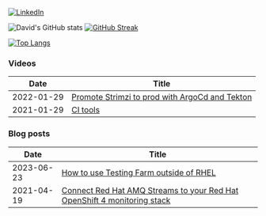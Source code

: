 [![LinkedIn](https://img.shields.io/badge/LinkedIn-0077B5?style=flat&logo=LinkedIn&logoColor=white&link=https://www.linkedin.com/in/david-kornel/)](https://www.linkedin.com/in/david-kornel/)


![David's GitHub stats](https://github-readme-stats.vercel.app/api?username=kornys&count_private=true&show_icons=true&theme=dracula)
[![GitHub Streak](https://github-readme-streak-stats.herokuapp.com?user=kornys&theme=dracula&date_format=M%20j%5B%2C%20Y%5D)](https://git.io/streak-stats) 

[![Top Langs](https://github-readme-stats.vercel.app/api/top-langs/?username=kornys&theme=dracula&layout=compact&langs_count=8)](https://github.com/anuraghazra/github-readme-stats)

### Videos
Date | Title
-----|-----
2022-01-29 | [Promote Strimzi to prod with ArgoCd and Tekton](https://www.youtube.com/watch?v=oLAYig0zQgw)
2021-01-29 | [CI tools](https://www.youtube.com/watch?v=MSzT4G_-Cf8)

### Blog posts
Date | Title
-----|-----
2023-06-23 | [How to use Testing Farm outside of RHEL](https://fedoramagazine.org/how-to-use-testing-farm-outside-of-rhel/)
2021-04-19 | [Connect Red Hat AMQ Streams to your Red Hat OpenShift 4 monitoring stack](https://developers.redhat.com/blog/2021/04/19/connect-amq-streams-to-your-red-hat-openshift-4-monitoring-stack)

<!--
**kornys/kornys** is a ✨ _special_ ✨ repository because its `README.md` (this file) appears on your GitHub profile.

Here are some ideas to get you started:

- 🔭 I’m currently working on ...
- 🌱 I’m currently learning ...
- 👯 I’m looking to collaborate on ...
- 🤔 I’m looking for help with ...
- 💬 Ask me about ...
- 📫 How to reach me: ...
- 😄 Pronouns: ...
- ⚡ Fun fact: ...
-->
